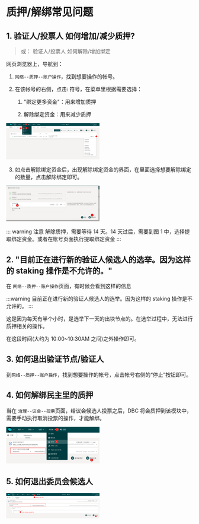 # 质押/解绑常见问题

## 1. 验证人/投票人 如何增加/减少质押?

> 或： 验证人/投票人 如何解除/增加绑定

网页浏览器上，导航到：

1. `网络--质押--账户操作`，找到想要操作的帐号。

2. 在该帐号的右侧，点击`⁝` 符号，在菜单里根据需要选择：

   1. "绑定更多资金"：用来增加质押

   2. 解除绑定资金：用来减少质押

 <img src="./assets/common_questions.assets/staking_action.png" width="50%" height="50%">

3. 如点击解除绑定资金后，出现解除绑定资金的界面，在里面选择想要解除绑定的数量，点击解除绑定即可。

 <img src="./assets/common_questions.assets/unbond.png" width="50%" height="50%">

::: warning 注意
解除质押，需要等待 14 天。14 天过后，需要到图 1 中，选择提取绑定资金。或者在帐号页面执行提取绑定资金
:::

## 2. "目前正在进行新的验证人候选人的选举。因为这样的 staking 操作是不允许的。"

在 `网络--质押--账户操作`页面，有时候会看到这样的信息

:::warning
目前正在进行新的验证人候选人的选举。因为这样的 staking 操作是不允许的。
:::

这是因为每天有半个小时，是选举下一天的出块节点的。在选举过程中，无法进行质押相关的操作。

在这段时间(大约为 10:00~10:30AM 之间)之外操作即可。

## 3. 如何退出验证节点/验证人

到`网络--质押--账户操作`，找到想要操作的帐号，点击帐号右侧的“停止”按钮即可。

## 4. 如何解绑民主里的质押

当在 `治理--议会--投票`页面，给议会候选人投票之后，DBC 将会质押到该模块中，需要手动执行取消投票的操作，才能解绑。

 <img src="./assets/common_questions.assets/remove_council_voting.png" width="50%" height="50%">

## 5. 如何退出委员会候选人

 <img src="./assets/common_questions.assets/exit_candidate.png" width="50%" height="50%">
